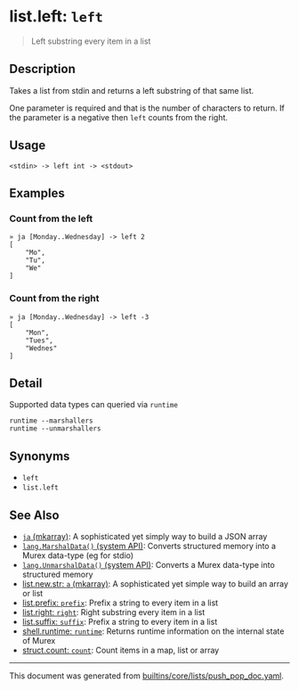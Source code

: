 # list.left: `left`

> Left substring every item in a list

## Description

Takes a list from stdin and returns a left substring of that same list.

One parameter is required and that is the number of characters to return. If
the parameter is a negative then `left` counts from the right.

## Usage

```
<stdin> -> left int -> <stdout>
```

## Examples

### Count from the left

```
» ja [Monday..Wednesday] -> left 2
[
    "Mo",
    "Tu",
    "We"
]
```

### Count from the right

```
» ja [Monday..Wednesday] -> left -3
[
    "Mon",
    "Tues",
    "Wednes"
]
```

## Detail

Supported data types can queried via `runtime`

```
runtime --marshallers
runtime --unmarshallers
```

## Synonyms

* `left`
* `list.left`


## See Also

* [`ja` (mkarray)](../commands/ja.md):
  A sophisticated yet simply way to build a JSON array
* [`lang.MarshalData()` (system API)](../apis/lang.MarshalData.md):
  Converts structured memory into a Murex data-type (eg for stdio)
* [`lang.UnmarshalData()` (system API)](../apis/lang.UnmarshalData.md):
  Converts a Murex data-type into structured memory
* [list.new.str: `a` (mkarray)](../commands/a.md):
  A sophisticated yet simple way to build an array or list
* [list.prefix: `prefix`](../commands/prefix.md):
  Prefix a string to every item in a list
* [list.right: `right`](../commands/right.md):
  Right substring every item in a list
* [list.suffix: `suffix`](../commands/suffix.md):
  Prefix a string to every item in a list
* [shell.runtime: `runtime`](../commands/runtime.md):
  Returns runtime information on the internal state of Murex
* [struct.count: `count`](../commands/count.md):
  Count items in a map, list or array

<hr/>

This document was generated from [builtins/core/lists/push_pop_doc.yaml](https://github.com/lmorg/murex/blob/master/builtins/core/lists/push_pop_doc.yaml).